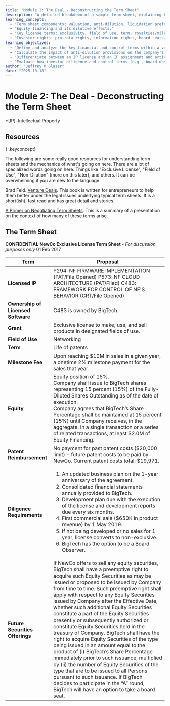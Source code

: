 ```yaml
---
title: "Module 2: The Deal - Deconstructing the Term Sheet"
description: "A detailed breakdown of a sample term sheet, explaining key components like valuation, IP licensing, and investor rights."
learning_concepts:
  - "Term sheet components: valuation, anti-dilution, liquidation preference (implied), IP licensing vs. assignment."
  - "Equity financing and its dilutive effects."
  - "Key license terms: exclusivity, field of use, term, royalties/milestones."
  - "Investor rights: pro-rata rights, information rights, board seats/observer rights."
learning_objectives:
  - "Define and analyze the key financial and control terms within a venture financing term sheet."
  - "Calculate the impact of anti-dilution provisions on the company's capitalization structure."
  - "Differentiate between an IP license and an IP assignment and articulate the strategic advantages of each for both parties."
  - "Evaluate how investor diligence and control terms (e.g., board observation, reporting) affect a startup's operations."
author: "Jeffrey M Glazer"
date: "2025-10-18"
---
```

# Module 2: The Deal - Deconstructing the Term Sheet

*[IP]: Intellectual Property

## Resources
{:.keyconcept}

The following are some really good resources for understanding term sheets and the mechanics of what's going on here. There are a lot of specialized words going on here. Things like "Exclusive License", "Field of Use", "Non-Dilution" (more on this later), and others. It can be overwhelming if you are new to the language.

Brad Feld. [Venture Deals](https://venturedeals.com/). This book is written for entrepreneurs to help them better under the legal issues underlying typical term sheets. It is a short(ish), fast read and has great detail and stories.

[A Primer on Negotiating Term Sheets](./02-Negotiating-term-sheets.md). This is a summary of a presentation on the context of how many of these terms arise.

## The Term Sheet

**CONFIDENTIAL**
**NewCo Exclusive License Term Sheet** - *For discussion purposes only*
01 Feb 2017

| Term | Proposal |
| --- | ---|
| **Licensed IP** | P294: NF FIRMWARE IMPLEMENTATION (PAT/File Opened)  P573: NF CLOUD ARCHITECTURE (PAT/Filed)  C483: FRAMEWORK FOR CONTROL OF NF'S BEHAVIOR (CRT/File Opened) |
| **Ownership of Licensed Software** | C483 is owned by BigTech.|
| **Grant** | Exclusive license to make, use, and sell products in designated fields of use.|
| **Field of Use** | Networking |
| **Term** | Life of patents |
| **Milestone Fee** | Upon reaching $10M in sales in a given year, a onetime 2% milestone payment for the sales that year. |
| **Equity** | Equity position of 15%.<br>Company shall issue to BigTech shares representing 15 percent (15%) of the Fully-Diluted Shares Outstanding as of the date of execution.<br>Company agrees that BigTech’s Share Percentage shall be maintained at 15 percent (15%) until Company receives, in the aggregate, in a single transaction or a series of related transactions, at least $2.0M of Equity Financing. |
| **Patent Reimbursement** | No payment for past patent costs ($20,000 limit) - future patent costs to be paid by NewCo. Current patent costs total: $19,971. |
| **Diligence Requirements** |  <ol><li>An updated business plan on the 1-year anniversary of the agreement.</li><li>Consolidated financial statements annually provided to BigTech.</li><li>Development plan due with the execution of the license and development reports due every six months.</li><li>First commercial sale ($650K in product revenue) by 1 May 2019.</li><li>If not being developed or no sales for 1 year, license converts to non-exclusive.</li><li>BigTech has the option to be a Board Observer.</li></ol>|
| **Future Securities Offerings** | If NewCo offers to sell any equity securities, BigTech shall have a preemptive right to acquire such Equity Securities as may be issued or proposed to be issued by Company from time to time. Such preemptive right shall apply with respect to any Equity Securities issued by Company after the Effective Date, whether such additional Equity Securities constitute a part of the Equity Securities presently or subsequently authorized or constitute Equity Securities held in the treasury of Company. BigTech shall have the right to acquire Equity Securities of the type being issued in an amount equal to the product of (i) BigTech’s Share Percentage immediately prior to such issuance, multiplied by (ii) the number of Equity Securities of the type that are to be issued to all Persons pursuant to such issuance. If BigTech decides to participate in the “A” round, BigTech will have an option to take a board seat. |